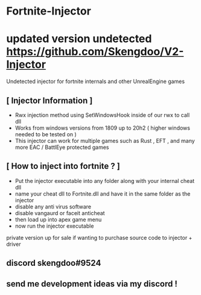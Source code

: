 # Fortnite-Injector

# updated version undetected https://github.com/Skengdoo/V2-Injector
Undetected injector for fortnite internals and other UnrealEngine games


## [ Injector Information ]

- Rwx injection method using SetWindowsHook inside of our rwx to call dll
- Works from windows versions from 1809 up to 20h2 ( higher windows needed to be tested on )
- This injector can work for multiple games such as Rust , EFT , and many more EAC / BattlEye protected games 


## [ How to inject into fortnite ? ]
- Put the injector executable into any folder along with your internal cheat dll
- name your cheat dll to Fortnite.dll and have it in the same folder as the injector 
- disable any anti virus software 
- disable vangaurd or faceit anticheat 
- then load up into apex game menu
- now run the injector executable






private version up for sale if wanting to purchase source code to injector + driver

## discord skengdoo#9524
## send me development ideas via my discord !
